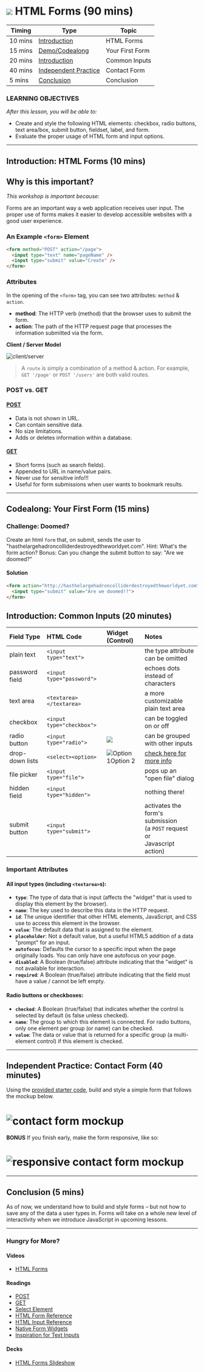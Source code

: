 # ![](https://ga-dash.s3.amazonaws.com/production/assets/logo-9f88ae6c9c3871690e33280fcf557f33.png) HTML Forms (90 mins)

| Timing | Type | Topic |
| --- | --- | --- |
| 10 mins | [Introduction](#introduction) | HTML Forms |
| 15 mins | [Demo/Codealong](#demo) | Your First Form |
| 20 mins | [Introduction](#intro-common-inputs) | Common Inputs |
| 40 mins | [Independent Practice](#ind-practice) | Contact Form |
| 5 mins | [Conclusion](#conclusion) | Conclusion|

### LEARNING OBJECTIVES
*After this lesson, you will be able to:*

- Create and style the following HTML elements: checkbox, radio buttons, text area/box, submit button, fieldset, label, and form.
- Evaluate the proper usage of HTML form and input options.

***

<a name="introduction"></a>
## Introduction: HTML Forms (10 mins)

## Why is this important?
*This workshop is important because:*

Forms are an important way a web application receives user input. The proper use of forms makes it easier to develop accessible websites with a good user experience.

### An Example `<form>` Element

```html
<form method="POST" action="/page">
  <input type="text" name="pageName" />
  <input type="submit" value="Create" />
</form>
```

### Attributes

In the opening of the `<form>` tag, you can see two attributes: `method` & `action`.

- **method**: The HTTP verb (method) that the browser uses to submit the form.
- **action**: The path of the HTTP request page that processes the information submitted via the form.

**Client / Server Model**

![client/server](assets/clientserver.png)

>A `route` is simply a combination of a method & action. For example, `GET '/page'` or `POST '/users'` are both valid routes.

### POST vs. GET
#### [POST](http://www.w3.org/Protocols/rfc2616/rfc2616-sec9.html#sec9.5)
- Data is not shown in URL.
- Can contain sensitive data.
- No size limitations.
- Adds or deletes information within a database.


#### [GET](http://www.w3.org/Protocols/rfc2616/rfc2616-sec9.html#sec9.3)
- Short forms (such as search fields).
- Appended to URL in name/value pairs.
- Never use for sensitive info!!!
- Useful for form submissions when user wants to bookmark results.
***

<a name="demo"></a>
## Codealong: Your First Form (15 mins)
<!--Is this something that the instructor is leading the student through?  -->
### Challenge: Doomed?

Create an html `form` that, on submit, sends the user to "hasthelargehadroncolliderdestroyedtheworldyet.com". Hint: What's the form action? Bonus: Can you change the submit button to say: "Are we doomed?"

#### Solution

```html
<form action="http://hasthelargehadroncolliderdestroyedtheworldyet.com" method="GET">
  <input type="submit" value="Are we doomed!?">
</form>
```

<a name="intro-common-inputs"></a>
## Introduction: Common Inputs (20 minutes)

| Field Type | HTML Code | Widget (Control) | Notes |
|:-- |:-- |:-- |:-- |
| plain text | `<input type="text">` | ![<input type="text">][text] | the type attribute can be omitted |
| password field | `<input type="password">` | ![<input type="password">][text] | echoes dots instead of characters |
| text area | `<textarea></textarea>` | ![<textarea></textarea>][area] | a more customizable plain text area |
| checkbox | `<input type="checkbox">` | ![<input type="checkbox">][check] | can be toggled on or off |
| radio button | `<input type="radio">` | ![<input type="radio" name="group"> <input type="radio" name="group">][radio] | can be grouped with other inputs |
| drop-down lists | `<select><option>` | ![<select><option>Option 1</option><option>Option 2</option></select>][select] | [check here for more info](https://developer.mozilla.org/en-US/docs/Web/HTML/Element/select) |
| file picker | `<input type="file">` | ![<input type="file">][file] | pops up an "open file" dialog |
| hidden field | `<input type="hidden">` |  | nothing there!
| submit button | `<input type="submit">` | ![<input type="submit">][submit] | activates the form's submission <br/>(a `POST` request or <br/>Javascript action) |

<!-- Images -->
[text]:   assets/text.png
[area]:   assets/textarea.png
[check]:  assets/checkbox.png
[radio]:  assets/radio.png
[select]: assets/option.png
[file]:   assets/file.png
[submit]: assets/submit.png

### Important Attributes

#### All input types (including `<textarea>`s):

- **`type`**: The type of data that is input (affects the "widget" that is used to display this
  element by the browser).
- **`name`**: The key used to describe this data in the HTTP request.
- **`id`**: The unique identifier that other HTML elements, JavaScript, and CSS use to access this
  element in the browser.
- **`value`**: The default data that is assigned to the element.
- **`placeholder`**: Not a default value, but a useful HTML5 addition of a data "prompt" for an input.
- **`autofocus`**: Defaults the cursor to a specific input when the page originally loads. You can only have one autofocus on your page.
- **`disabled`**: A Boolean (true/false) attribute indicating that the "widget" is not available for interaction.
- **`required`**: A Boolean (true/false) attribute indicating that the field must have a value / cannot be left empty.

#### Radio buttons or checkboxes:
- **`checked`**: A Boolean (true/false) that indicates whether the control is selected by default (is false unless checked).
- **`name`**: The group to which this element is connected. For radio buttons, only one element per group (or name) can be checked.
- **`value`**: The data or value that is returned for a specific group (a multi-element control) if this element is checked.

***

<a name="ind-practice"></a>
## Independent Practice: Contact Form (40 minutes)
Using the [provided starter code](contact_form/starter-code), build and style a simple form that follows the mockup below.

# ![contact form mockup](assets/contact_form.png)

**BONUS**
If you finish early, make the form responsive, like so:
# ![responsive contact form mockup](assets/contact_form_responsive.png)

***

<a name="conclusion"></a>
## Conclusion (5 mins)
As of now, we understand how to build and style forms – but not how to save any of the data a user types in. Forms will take on a whole new level of interactivity when we introduce JavaScript in upcoming lessons.

***

### Hungry for More?
#### Videos
- [HTML Forms](https://www.youtube.com/watch?v=-5tH2qnTnH0&index=16&list=PLdnONIhPScST0Vy4LrIZiYKpFNoxgyH7J)

#### Readings
- [POST](http://www.w3.org/Protocols/rfc2616/rfc2616-sec9.html#sec9.5)
- [GET](http://www.w3.org/Protocols/rfc2616/rfc2616-sec9.html#sec9.3)
- [Select Element](https://developer.mozilla.org/en-US/docs/Web/HTML/Element/select)
- [HTML Form Reference](https://developer.mozilla.org/en-US/docs/Web/Guide/HTML/Forms)
- [HTML Input Reference](https://developer.mozilla.org/en-US/docs/Web/HTML/Element/input)
- [Native Form Widgets](https://developer.mozilla.org/en-US/docs/Web/Guide/HTML/Forms/The_native_form_widgets)
- [Inspiration for Text Inputs](http://tympanus.net/codrops/2015/01/08/inspiration-text-input-effects/)

#### Decks
- [HTML Forms Slideshow](assets/forms.pdf)
